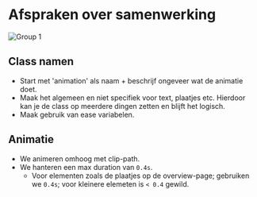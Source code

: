# Afspraken over samenwerking

![Group 1](https://github.com/user-attachments/assets/15e6415e-5849-490e-a819-8bab5c7649e0)

## Class namen
- Start met 'animation' als naam + beschrijf ongeveer wat de animatie doet.
- Maak het algemeen en niet specifiek voor text, plaatjes etc. Hierdoor kan je de class op meerdere dingen zetten en blijft het logisch.
- Maak gebruik van ease variabelen.

## Animatie
- We animeren omhoog met clip-path.
- We hanteren een max duration van `0.4s`. 
  - Voor elementen zoals de plaatjes op de overview-page; gebruiken we `0.4s`; voor kleinere elemeten is `< 0.4` gewild.
